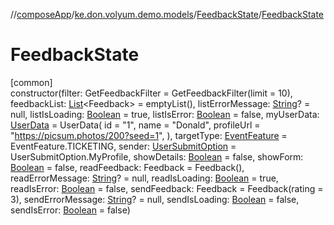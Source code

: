 //[composeApp](../../../index.md)/[ke.don.volyum.demo.models](../index.md)/[FeedbackState](index.md)/[FeedbackState](-feedback-state.md)

# FeedbackState

[common]\
constructor(filter: GetFeedbackFilter = GetFeedbackFilter(limit = 10), feedbackList: [List](https://kotlinlang.org/api/core/kotlin-stdlib/kotlin.collections/-list/index.html)&lt;Feedback&gt; = emptyList(), listErrorMessage: [String](https://kotlinlang.org/api/core/kotlin-stdlib/kotlin/-string/index.html)? = null, listIsLoading: [Boolean](https://kotlinlang.org/api/core/kotlin-stdlib/kotlin/-boolean/index.html) = true, listIsError: [Boolean](https://kotlinlang.org/api/core/kotlin-stdlib/kotlin/-boolean/index.html) = false, myUserData: [UserData](../-user-data/index.md) = UserData(
        id = &quot;1&quot;,
        name = &quot;Donald&quot;,
        profileUrl = &quot;https://picsum.photos/200?seed=1&quot;,
    ), targetType: [EventFeature](../-event-feature/index.md) = EventFeature.TICKETING, sender: [UserSubmitOption](../-user-submit-option/index.md) = UserSubmitOption.MyProfile, showDetails: [Boolean](https://kotlinlang.org/api/core/kotlin-stdlib/kotlin/-boolean/index.html) = false, showForm: [Boolean](https://kotlinlang.org/api/core/kotlin-stdlib/kotlin/-boolean/index.html) = false, readFeedback: Feedback = Feedback(), readErrorMessage: [String](https://kotlinlang.org/api/core/kotlin-stdlib/kotlin/-string/index.html)? = null, readIsLoading: [Boolean](https://kotlinlang.org/api/core/kotlin-stdlib/kotlin/-boolean/index.html) = true, readIsError: [Boolean](https://kotlinlang.org/api/core/kotlin-stdlib/kotlin/-boolean/index.html) = false, sendFeedback: Feedback = Feedback(rating = 3), sendErrorMessage: [String](https://kotlinlang.org/api/core/kotlin-stdlib/kotlin/-string/index.html)? = null, sendIsLoading: [Boolean](https://kotlinlang.org/api/core/kotlin-stdlib/kotlin/-boolean/index.html) = false, sendIsError: [Boolean](https://kotlinlang.org/api/core/kotlin-stdlib/kotlin/-boolean/index.html) = false)